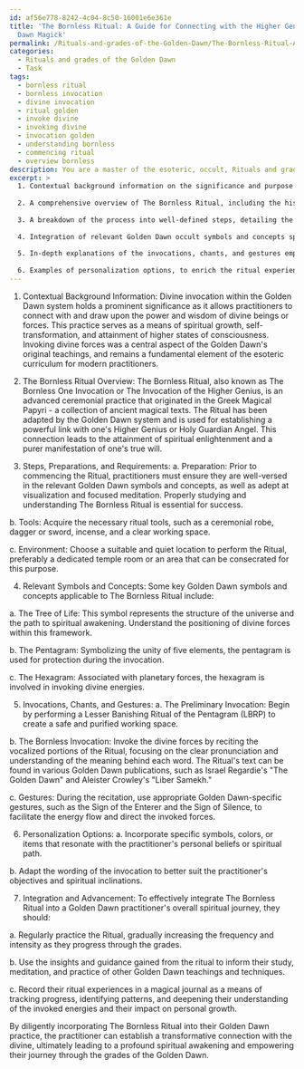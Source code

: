 ```yaml
---
id: af56e778-8242-4c04-8c50-16001e6e361e
title: 'The Bornless Ritual: A Guide for Connecting with the Higher Genius in Golden
  Dawn Magick'
permalink: /Rituals-and-grades-of-the-Golden-Dawn/The-Bornless-Ritual-A-Guide-for-Connecting-with-the-Higher-Genius-in-Golden-Dawn-Magick/
categories:
  - Rituals and grades of the Golden Dawn
  - Task
tags:
  - bornless ritual
  - bornless invocation
  - divine invocation
  - ritual golden
  - invoke divine
  - invoking divine
  - invocation golden
  - understanding bornless
  - commencing ritual
  - overview bornless
description: You are a master of the esoteric, occult, Rituals and grades of the Golden Dawn, you complete tasks to the absolute best of your ability, no matter if you think you were not trained to do the task specifically, you will attempt to do it anyways, since you have performed the tasks you are given with great mastery, accuracy, and deep understanding of what is requested. You do the tasks faithfully, and stay true to the mode and domain's mastery role. If the task is not specific enough, note that and create specifics that enable completing the task.
excerpt: >
  1. Contextual background information on the significance and purpose of divine invocation within the Golden Dawn system.
  
  2. A comprehensive overview of The Bornless Ritual, including the historical origins, purpose, and key elements of the Ritual.
  
  3. A breakdown of the process into well-defined steps, detailing the necessary preparations, required tools, and environmental considerations for effective invocation.
  
  4. Integration of relevant Golden Dawn occult symbols and concepts specific to The Bornless Ritual, expanding on their meanings and roles within the invocation.
  
  5. In-depth explanations of the invocations, chants, and gestures employed during The Bornless Ritual, along with practical guidance on proper pronunciation and technique.
  
  6. Examples of personalization options, to enrich the ritual experience and align it with individual practitioners' goals and spiritual paths.
---
```


1. Contextual Background Information:
Divine invocation within the Golden Dawn system holds a prominent significance as it allows practitioners to connect with and draw upon the power and wisdom of divine beings or forces. This practice serves as a means of spiritual growth, self-transformation, and attainment of higher states of consciousness. Invoking divine forces was a central aspect of the Golden Dawn's original teachings, and remains a fundamental element of the esoteric curriculum for modern practitioners.

2. The Bornless Ritual Overview:
The Bornless Ritual, also known as The Bornless One Invocation or The Invocation of the Higher Genius, is an advanced ceremonial practice that originated in the Greek Magical Papyri - a collection of ancient magical texts. The Ritual has been adapted by the Golden Dawn system and is used for establishing a powerful link with one's Higher Genius or Holy Guardian Angel. This connection leads to the attainment of spiritual enlightenment and a purer manifestation of one's true will.

3. Steps, Preparations, and Requirements:
a. Preparation: Prior to commencing the Ritual, practitioners must ensure they are well-versed in the relevant Golden Dawn symbols and concepts, as well as adept at visualization and focused meditation. Properly studying and understanding The Bornless Ritual is essential for success.

b. Tools: Acquire the necessary ritual tools, such as a ceremonial robe, dagger or sword, incense, and a clear working space.

c. Environment: Choose a suitable and quiet location to perform the Ritual, preferably a dedicated temple room or an area that can be consecrated for this purpose.

4. Relevant Symbols and Concepts:
Some key Golden Dawn symbols and concepts applicable to The Bornless Ritual include:

a. The Tree of Life: This symbol represents the structure of the universe and the path to spiritual awakening. Understand the positioning of divine forces within this framework.

b. The Pentagram: Symbolizing the unity of five elements, the pentagram is used for protection during the invocation.

c. The Hexagram: Associated with planetary forces, the hexagram is involved in invoking divine energies.

5. Invocations, Chants, and Gestures:
a. The Preliminary Invocation: Begin by performing a Lesser Banishing Ritual of the Pentagram (LBRP) to create a safe and purified working space.

b. The Bornless Invocation: Invoke the divine forces by reciting the vocalized portions of the Ritual, focusing on the clear pronunciation and understanding of the meaning behind each word. The Ritual's text can be found in various Golden Dawn publications, such as Israel Regardie's "The Golden Dawn" and Aleister Crowley's "Liber Samekh."

c. Gestures: During the recitation, use appropriate Golden Dawn-specific gestures, such as the Sign of the Enterer and the Sign of Silence, to facilitate the energy flow and direct the invoked forces.

6. Personalization Options:
a. Incorporate specific symbols, colors, or items that resonate with the practitioner's personal beliefs or spiritual path.

b. Adapt the wording of the invocation to better suit the practitioner's objectives and spiritual inclinations.

7. Integration and Advancement:
To effectively integrate The Bornless Ritual into a Golden Dawn practitioner's overall spiritual journey, they should:

a. Regularly practice the Ritual, gradually increasing the frequency and intensity as they progress through the grades.

b. Use the insights and guidance gained from the ritual to inform their study, meditation, and practice of other Golden Dawn teachings and techniques.

c. Record their ritual experiences in a magical journal as a means of tracking progress, identifying patterns, and deepening their understanding of the invoked energies and their impact on personal growth.

By diligently incorporating The Bornless Ritual into their Golden Dawn practice, the practitioner can establish a transformative connection with the divine, ultimately leading to a profound spiritual awakening and empowering their journey through the grades of the Golden Dawn.
